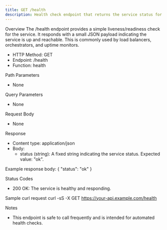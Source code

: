 ```yaml
---
title: GET /health
description: Health check endpoint that returns the service status for readiness/liveness monitoring.
---
```


Overview
The /health endpoint provides a simple liveness/readiness check for the service. It responds with a small JSON payload indicating the service is up and reachable. This is commonly used by load balancers, orchestrators, and uptime monitors.

- HTTP Method: GET
- Endpoint: /health
- Function: health

Path Parameters
- None

Query Parameters
- None

Request Body
- None

Response
- Content type: application/json
- Body:
  - status (string): A fixed string indicating the service status. Expected value: "ok".

Example response body:
    {
      "status": "ok"
    }

Status Codes
- 200 OK: The service is healthy and responding.

Sample curl request
    curl -sS -X GET https://your-api.example.com/health

Notes
- This endpoint is safe to call frequently and is intended for automated health checks.